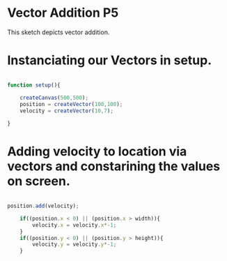 # Vector Addition P5

This sketch depicts vector addition.

# Instanciating our Vectors in setup.

```js

function setup(){

	createCanvas(500,500);
	position = createVector(100,100);
	velocity = createVector(10,7);
	
}

```
# Adding velocity to location via vectors and constarining the values on screen.

```js

position.add(velocity);

	if((position.x < 0) || (position.x > width)){
		velocity.x = velocity.x*-1;
	}
	if((position.y < 0) || (position.y > height)){
		velocity.y = velocity.y*-1;
	}

```
